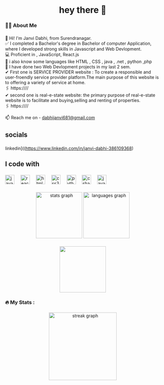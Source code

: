 

<h1 align="center">hey there 👋</h1>

###

<h3 align="left">👩‍💻  About Me</h3>

###
👋 Hi! I'm Janvi Dabhi, from Surendranagar.<br>
✅ I completed a Bachelor's degree in Bachelor of computer Application, where I developed strong skills in Javascript and Web Devlopment.<br>
💻 Proficient in , JavaScript, React.js<br>
🌱 i also know some languages like HTML , CSS ,  java , .net , python ,php<br>
🔭 I have done two Web Devlopment projects in my last 2 sem.<br>
✔ First one is SERVICE PROVIDER website : To create a responsible and user-froendly service provider platform.The main purpose of this website is to offering a variety of service at home.<br> 
          🖇 https:////<br>
✔ second one is real-e-state website: the primary purpose of real-e-state website is to facilitate and buying,selling and renting of properties.<br>
           🖇 https:////<br>

📫 Reach me on - dabhijanvi681@gmail.com
<h2 align="left">socials</h2>

###


linkedin]((https://www.linkedin.com/in/janvi-dabhi-386109368)

###
<h2 align="left">I code with</h2>



###
<div align="left">
  <img src="https://cdn.jsdelivr.net/gh/devicons/devicon/icons/javascript/javascript-original.svg" height="30" alt="javascript logo"  />
  <img width="12" />
  <img src="https://cdn.jsdelivr.net/gh/devicons/devicon/icons/react/react-original.svg" height="30" alt="react logo"  />
  <img width="12" />
  <img src="https://cdn.jsdelivr.net/gh/devicons/devicon/icons/html5/html5-original.svg" height="30" alt="html5 logo"  />
  <img width="12" />
  <img src="https://cdn.jsdelivr.net/gh/devicons/devicon/icons/css3/css3-original.svg" height="30" alt="css3 logo"  />
  <img width="12" />
  <img src="https://cdn.jsdelivr.net/gh/devicons/devicon/icons/python/python-original.svg" height="30" alt="python logo"  />
  <img width="12" />
  <img src="https://cdn.jsdelivr.net/gh/devicons/devicon/icons/csharp/csharp-original.svg" height="30" alt="csharp logo"  />
  <img width="12" />
  <img src="https://cdn.jsdelivr.net/gh/devicons/devicon/icons/java/java-original.svg" height="30" alt="java logo"  />
</div>

###

<div align="center">
  <img src="https://github-readme-stats.vercel.app/api?username=maurodesouza&hide_title=false&hide_rank=false&show_icons=true&include_all_commits=true&count_private=true&disable_animations=false&theme=dracula&locale=en&hide_border=false" height="150" alt="stats graph"  />
  <img src="https://github-readme-stats.vercel.app/api/top-langs?username=maurodesouza&locale=en&hide_title=false&layout=compact&card_width=320&langs_count=5&theme=dracula&hide_border=false" height="150" alt="languages graph"  />
</div>

###



<div align="center">
  <img height="150" src="https://media.giphy.com/media/M9gbBd9nbDrOTu1Mqx/giphy.gif"  />
</div>

###




<h3 align="left">🔥   My Stats :</h3>

###

<div align="center">
  <img src="https://streak-stats.demolab.com?user=maurodesouza&locale=en&mode=daily&theme=dark&hide_border=false&border_radius=5&order=3" height="220" alt="streak graph"  />
</div>

###
